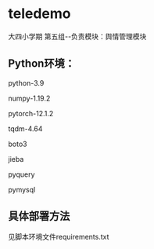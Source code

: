 # teledemo
 大四小学期 第五组--负责模块：舆情管理模块

## Python环境：

python-3.9

numpy-1.19.2

pytorch-12.1.2

tqdm-4.64

boto3 

jieba

pyquery

pymysql

## 具体部署方法
见脚本环境文件requirements.txt